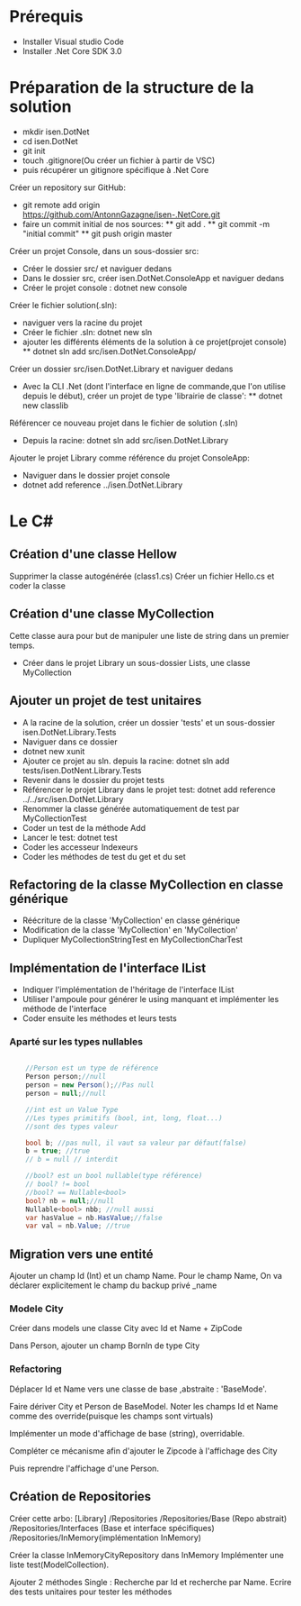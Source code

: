 # Prérequis
* Installer Visual studio Code
* Installer .Net Core SDK 3.0

# Préparation de la structure de la solution
* mkdir isen.DotNet
* cd isen.DotNet
* git init
* touch .gitignore(Ou créer un fichier à partir de VSC)
* puis récupérer un gitignore spécifique à .Net Core

Créer un repository sur GitHub:
* git remote add origin https://github.com/AntonnGazagne/isen-.NetCore.git
* faire un commit initial de nos sources:
** git add .
** git commit -m "initial commit"
** git push origin master

Créer un projet Console, dans un sous-dossier src:
* Créer le dossier src/ et naviguer dedans
* Dans le dossier src, créer isen.DotNet.ConsoleApp et naviguer dedans
* Créer le projet console : dotnet new console

Créer le fichier solution(.sln):
* naviguer vers la racine du projet
* Créer le fichier .sln: dotnet new sln
* ajouter les différents éléments de la solution à ce projet(projet console)
** dotnet sln add src/isen.DotNet.ConsoleApp/

Créer un dossier src/isen.DotNet.Library et naviguer dedans
* Avec la CLI .Net (dont l'interface en ligne de commande,que l'on utilise depuis le début), créer un projet de type 'librairie de classe': 
** dotnet new classlib

Référencer ce nouveau projet dans le fichier de solution (.sln)
* Depuis la racine: dotnet sln add src/isen.DotNet.Library

Ajouter le projet Library comme référence du projet ConsoleApp:
* Naviguer dans le dossier projet console
* dotnet add reference ../isen.DotNet.Library

#  Le C#
## Création d'une classe Hellow
Supprimer la classe autogénérée (class1.cs)
Créer un fichier Hello.cs et coder la classe

## Création d'une classe MyCollection
Cette classe aura pour but de manipuler une liste de string dans un premier temps.
* Créer dans le projet Library un sous-dossier Lists,
une classe MyCollection

## Ajouter un projet de test unitaires
* A la racine de la solution, créer un dossier 'tests' et un sous-dossier isen.DotNet.Library.Tests
* Naviguer dans ce dossier
* dotnet new xunit
* Ajouter ce projet au sln. depuis la racine: dotnet sln add tests/isen.DotNent.Library.Tests
* Revenir dans le dossier du projet tests
* Référencer le projet Library dans le projet test: dotnet add reference ../../src/isen.DotNet.Library
* Renommer la classe générée automatiquement de test par MyCollectionTest
* Coder un test de la méthode Add
* Lancer le test: dotnet test
* Coder les accesseur Indexeurs
* Coder les méthodes de test du get et du set 

## Refactoring de la classe MyCollection en classe générique
* Réécriture de la classe 'MyCollection' en classe générique
* Modification de la classe 'MyCollection' en 'MyCollection<string>'
* Dupliquer MyCollectionStringTest en MyCollectionCharTest

## Implémentation de l'interface IList<T>

* Indiquer l'implémentation de l'héritage de l'interface IList<T>
* Utiliser l'ampoule pour générer le using manquant et implémenter les méthode de l'interface
* Coder ensuite les méthodes et leurs tests

### Aparté sur les types nullables

``` csharp

    //Person est un type de référence
    Person person;//null
    person = new Person();//Pas null
    person = null;//null

    //int est un Value Type
    //Les types primitifs (bool, int, long, float...)
    //sont des types valeur

    bool b; //pas null, il vaut sa valeur par défaut(false)
    b = true; //true
    // b = null // interdit

    //bool? est un bool nullable(type référence)
    // bool? != bool
    //bool? == Nullable<bool>
    bool? nb = null;//null
    Nullable<bool> nbb; //null aussi
    var hasValue = nb.HasValue;//false
    var val = nb.Value; //true

```

## Migration vers une entité

Ajouter un champ Id (Int) et un champ Name.
Pour le champ Name, On va déclarer explicitement le champ du backup privé _name

### Modele City

Créer dans models une classe City avec Id et Name + ZipCode

Dans Person, ajouter un champ BornIn de type City

### Refactoring

Déplacer Id et Name vers une classe de base ,abstraite : 'BaseMode'.

Faire dériver City et Person de BaseModel.
Noter les champs Id et Name comme des override(puisque les champs sont virtuals)

Implémenter un mode d'affichage de base (string), overridable.

Compléter ce mécanisme afin d'ajouter le Zipcode à l'affichage des City

Puis reprendre l'affichage d'une Person.

## Création de Repositories

Créer cette arbo:
[Library]
    /Repositories
    /Repositories/Base (Repo abstrait)
    /Repositories/Interfaces (Base et interface spécifiques)
    /Repositories/InMemory(implémentation InMemory)

Créer la classe InMemoryCityRepository dans InMemory
Implémenter une liste test(ModelCollection).

Ajouter 2 méthodes Single : Recherche par Id et recherche par Name.
Ecrire des tests unitaires pour tester les méthodes
